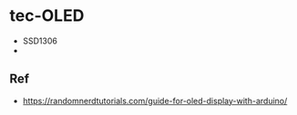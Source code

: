 # tec-OLED


- SSD1306
- 



## Ref
- https://randomnerdtutorials.com/guide-for-oled-display-with-arduino/



